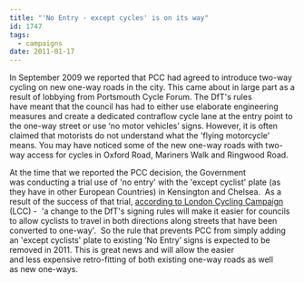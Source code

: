 ```yaml
---
title: "'No Entry - except cycles' is on its way"
id: 1747
tags:
  - campaigns
date: 2011-01-17
---
```


In September 2009 we reported that PCC had agreed to introduce two-way cycling on new one-way roads in the city. This came about in large part as a result of lobbying from Portsmouth Cycle Forum. The DfT's rules have meant that the council has had to either use elaborate engineering measures and create a dedicated contraflow cycle lane at the entry point to the one-way street or use ‘no motor vehicles’ signs. However, it is often claimed that motorists do not understand what the 'flying motorcycle' means. You may have noticed some of the new one-way roads with two-way access for cycles in Oxford Road, Mariners Walk and Ringwood Road.

At the time that we reported the PCC decision, the Government was conducting a trial use of 'no entry' with the 'except cyclist' plate (as they have in other European Countries) in Kensington and Chelsea.  As a result of the success of that trial, [according to London Cycling Campaign](http://web.archive.org/web/20110215145823/http://www.lcc.org.uk/index.asp?PageID=2165) (LCC) -  'a change to the DfT's signing rules will make it easier for councils to allow cyclists to travel in both directions along streets that have been converted to one-way'.  So the rule that prevents PCC from simply adding an 'except cyclists' plate to existing ‘No Entry’ signs is expected to be removed in 2011\. This is great news and will allow the easier and less expensive retro-fitting of both existing one-way roads as well as new one-ways.
